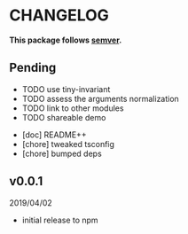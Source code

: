 # CHANGELOG
**This package follows [semver](https://semver.org/).**

## Pending
- TODO use tiny-invariant
- TODO assess the arguments normalization
- TODO link to other modules
- TODO shareable demo
* [doc] README++
* [chore] tweaked tsconfig
* [chore] bumped deps

## v0.0.1
2019/04/02
* initial release to npm
